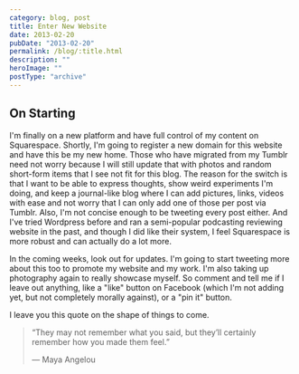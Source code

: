 ```yaml
---
category: blog, post
title: Enter New Website
date: 2013-02-20
pubDate: "2013-02-20"
permalink: /blog/:title.html
description: ""
heroImage: ""
postType: "archive"
---
```


## On Starting

I'm finally on a new platform and have full control of my content on
Squarespace. Shortly, I'm going to register a new domain for this website and
have this be my new home. Those who have migrated from my Tumblr need not worry
because I will still update that with photos and random short-form items that I
see not fit for this blog. The reason for the switch is that I want to be able
to express thoughts, show weird experiments I'm doing, and keep a journal-like
blog where I can add pictures, links, videos with ease and not worry that I can
only add one of those per post via Tumblr. Also, I'm not concise enough to be
tweeting every post either. And I've tried Wordpress before and ran a
semi-popular podcasting reviewing website in the past, and though I did like
their system, I feel Squarespace is more robust and can actually do a lot more.

In the coming weeks, look out for updates. I'm going to start tweeting more
about this too to promote my website and my work. I'm also taking up photography
again to really showcase myself. So comment and tell me if I leave out anything,
like a "like" button on Facebook (which I'm not adding yet, but not completely
morally against), or a "pin it" button.

I leave you this quote on the shape of things to come.

> “They may not remember what you said, but they’ll certainly remember how you made them feel.”
>
> — Maya Angelou
